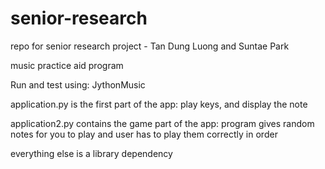 # senior-research

repo for senior research project - Tan Dung Luong and Suntae Park

music practice aid program

Run and test using: JythonMusic

application.py is the first part of the app: play keys, and display the note

application2.py contains the game part of the app: program gives random notes for you to play and user has to play them correctly in order

everything else is a library dependency
